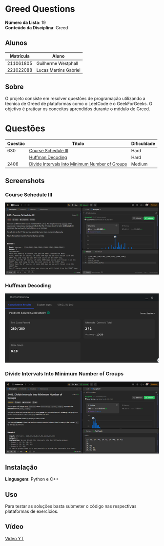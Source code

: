 # Greed Questions

**Número da Lista**: 19<br>
**Conteúdo da Disciplina**: Greed<br>

## Alunos

| Matrícula | Aluno                 |
| --------- | --------------------- |
| 211061805 | Guilherme Westphall   |
| 221022088 | Lucas Martins Gabriel |

## Sobre 
O projeto consiste em resolver questões de programação utilizando a técnica de Greed de plataformas como o LeetCode e o GeekForGeeks. O objetivo é praticar os conceitos aprendidos durante o módulo de Greed.

# Questões

| Questão          | Título                                                                                                                                               | Dificuldade |
| ---------------- | ---------------------------------------------------------------------------------------------------------------------------------------------------- | ----------- |
| 630              | [Course Schedule III](https://leetcode.com/problems/course-schedule-iii/)                                                                            | Hard        |
|                  | [Huffman Decoding](https://www.geeksforgeeks.org/problems/huffman-decoding/1)                                                                        | Hard        |
| 2406             | [Divide Intervals Into Minimum Number of Groups](https://leetcode.com/problems/divide-intervals-into-minimum-number-of-groups/)                      | Medium      |

## Screenshots

### Course Schedule III

![630](./assets/630.png)

### Huffman Decoding

![Huffman](./assets/huffman.png)

### Divide Intervals Into Minimum Number of Groups

![2406](./assets/2406.png)

## Instalação 
**Linguagem**: Python e C++<br>

## Uso 
Para testar as soluções basta submeter o código nas respectivas plataformas de exercícios.

## Vídeo
[Vídeo YT](https://www.youtube.com/watch?v=-YYEjm7vo1Y)

